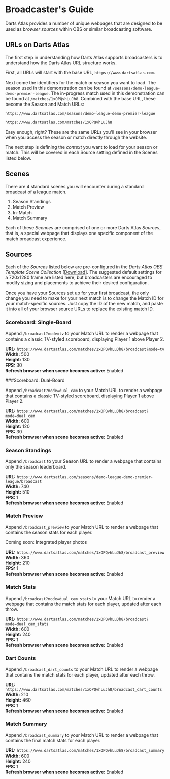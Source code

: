 # Broadcaster's Guide

Darts Atlas provides a number of unique webpages that are designed to be used as _browser sources_ within OBS or similar broadcasting software.

## URLs on Darts Atlas

The first step in understanding how Darts Atlas supports broadcasters is to understand how the Darts Atlas URL structure works.

First, all URLs will start with the base URL, `https://www.dartsatlas.com`.

Next come the identifiers for the match or season you want to load. The season used in this demonstration can be found at `/seasons/demo-league-demo-premier-league`. The in-progress match used in this demonstration can be found at `/matches/1xOPQvhLuJh8`. Combined with the base URL, these become the Season and Match URLs:  

```
https://www.dartsatlas.com/seasons/demo-league-demo-premier-league

https://www.dartsatlas.com/matches/1xOPQvhLuJh8
```

Easy enough, right? These are the same URLs you'll see in your browser when you access the season or match directly through the website.

The next step is defining the _context_ you want to load for your season or match. This will be covered in each Source setting defined in the Scenes listed below.


## Scenes

There are 4 standard scenes you will encounter during a standard broadcast of a league match.

1. Season Standings
2. Match Preview
3. In-Match
4. Match Summary

Each of these _Scences_ are comprised of one or more Darts Atlas _Sources_, that is, a special webpage that displays one specific component of the match broadcast experience.

## Sources

Each of the *Sources* listed below are pre-configured in the *Darts Atlas OBS Template Scene Collection* [[Download](google.com)]. The suggested default settings for a 720x1280 frame are listed here, but broadcasters are encouraged to modify sizing and placements to achieve their desired configuration.

Once you have your Sources set up for your first broadcast, the only change you need to make for your next match is to change the Match ID for your match-specific sources. Just copy the ID of the new match, and paste it into all of your browser source URLs to replace the existing match ID.

### Scoreboard: Single-Board

Append `/broadcast?mode=tv` to your Match URL to render a webpage that contains a classic TV-styled scoreboard, displaying Player 1 above Player 2.

**URL:** `https://www.dartsatlas.com/matches/1xOPQvhLuJh8/broadcast?mode=tv`  
**Width:** 500  
**Height:** 130  
**FPS:** 30  
**Refresh browser when scene becomes active:** Enabled

###Scoreboard: Dual-Board

Append `/broadcast?mode=dual_cam` to your Match URL to render a webpage that contains a classic TV-styled scoreboard, displaying Player 1 above Player 2.

**URL:** `https://www.dartsatlas.com/matches/1xOPQvhLuJh8/broadcast?mode=dual_cam`  
**Width:** 600  
**Height:** 120  
**FPS:** 30  
**Refresh browser when scene becomes active:** Enabled

### Season Standings

Append `/broadcast` to your Season URL to render a webpage that contains only the season leaderboard.

**URL:** `https://www.dartsatlas.com/seasons/demo-league-demo-premier-league/broadcast`  
**Width:** 740  
**Height:** 510  
**FPS:** 1  
**Refresh browser when scene becomes active:** Enabled

### Match Preview

Append `/broadcast_preview` to your Match URL to render a webpage that contains the season stats for each player.

Coming soon: Integrated player photos

**URL:** `https://www.dartsatlas.com/matches/1xOPQvhLuJh8/broadcast_preview`  
**Width:** 360  
**Height:** 210  
**FPS:** 1  
**Refresh browser when scene becomes active:** Enabled

### Match Stats

Append `/broadcast?mode=dual_cam_stats` to your Match URL to render a webpage that contains the match stats for each player, updated after each throw.

**URL:** `https://www.dartsatlas.com/matches/1xOPQvhLuJh8/broadcast?mode=dual_cam_stats`  
**Width:** 600  
**Height:** 240  
**FPS:** 1  
**Refresh browser when scene becomes active:** Enabled

### Dart Counts

Append `/broadcast_dart_counts` to your Match URL to render a webpage that contains the match stats for each player, updated after each throw.

**URL:** `https://www.dartsatlas.com/matches/1xOPQvhLuJh8/broadcast_dart_counts`  
**Width:** 210  
**Height:** 460  
**FPS:** 1  
**Refresh browser when scene becomes active:** Enabled

### Match Summary

Append `/broadcast_summary` to your Match URL to render a webpage that contains the final match stats for each player.

**URL:** `https://www.dartsatlas.com/matches/1xOPQvhLuJh8/broadcast_summary`  
**Width:** 600  
**Height:** 240  
**FPS:** 1  
**Refresh browser when scene becomes active:** Enabled


